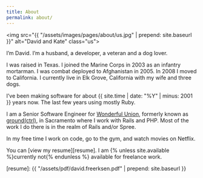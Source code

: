 ```yaml
---
title: About
permalink: about/
---
```


<img src="{{ "/assets/images/pages/about/us.jpg" | prepend: site.baseurl }}" alt="David and Kate" class="us">

I’m David. I’m a husband, a developer, a veteran and a dog lover.

I was raised in Texas. I joined the Marine Corps in 2003 as an infantry mortarman. I was combat deployed to Afghanistan in 2005. In 2008 I moved to California. I currently live in Elk Grove, California with my wife and three dogs.

I’ve been making software for about {{ site.time | date: "%Y" | minus: 2001 }} years now. The last few years using mostly Ruby.

I am a Senior Software Engineer for [Wonderful Union][wun], formerly known as [ground(ctrl)][gctrl], in Sacramento where I work with Rails and PHP. Most of the work I do there is in the realm of Rails and/or Spree.

In my free time I work on code, go to the gym, and watch movies on Netflix.

You can [view my resume][resume]. I am {% unless site.available %}currently not{% endunless %} available for freelance work.

[resume]: {{ "/assets/pdf/david.freerksen.pdf" | prepend: site.baseurl }}

[wun]:   http://wonderfulunion.com
[gctrl]: http://groundctrl.com
